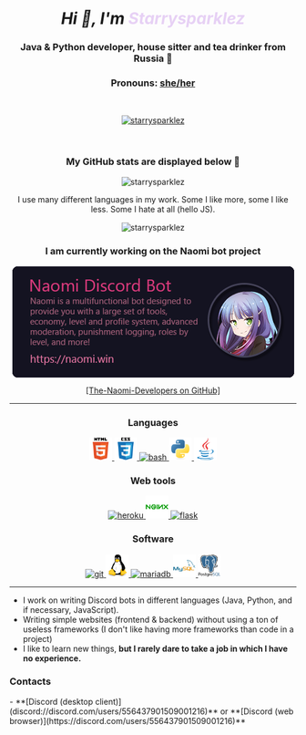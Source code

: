 <h1 align="center"><i>Hi 👋, I'm <span style="color: #E7D1F5">Starrysparklez</span></i></h1>
<h3 align="center">Java & Python developer, house sitter and tea drinker from Russia 👀</h3>

<h3 align="center">
    <b>Pronouns:</b> <u>she/her</u>
</h3>

&nbsp;

<p align="center">
    <a href="https://github.com/ryo-ma/github-profile-trophy">
        <img src="https://github-profile-trophy.vercel.app/?username=starrysparklez&theme=radical" alt="starrysparklez" />
    </a>
</p>
&nbsp;
<h3 align="center">My GitHub stats are displayed below 📑</h3>
<p align="center">
    <img src="https://github-readme-stats.vercel.app/api?username=starrysparklez&show_icons=true&locale=en&theme=radical" alt="starrysparklez" />
</p>

<p align="center">I use many different languages in my work. Some I like more, some I like less. Some I hate at all (hello JS).</p>
<p align="center">
    <img align="center" src="https://github-readme-stats.vercel.app/api/top-langs?username=starrysparklez&show_icons=true&locale=en&layout=compact&theme=radical" alt="starrysparklez">
</p>

<h3 align="center">I am currently working on the Naomi bot project</h3>
<p align="center">
    <a href="https://naomi.win">
        <img align="center" src="https://raw.githubusercontent.com/Starrysparklez/Starrysparklez/master/naomi-card.png" alt="naomi bot"/>
    </a>
</p>
<p align="center">
    <a href="https://github.com/The-Naomi-Developers">[The-Naomi-Developers on GitHub]</a>
</p>
<hr>
<h3 align="center">Languages</h3>
<p align="center">
    <a href="https://www.w3.org/html/" target="_blank" rel="noreferrer">
        <img src="https://raw.githubusercontent.com/devicons/devicon/master/icons/html5/html5-original-wordmark.svg" alt="html5" width="40" height="40"/>
    </a>
    <a href="https://www.w3schools.com/css/" target="_blank" rel="noreferrer">
        <img src="https://raw.githubusercontent.com/devicons/devicon/master/icons/css3/css3-original-wordmark.svg" alt="css3" width="40" height="40"/>
    </a>
    <a href="https://www.gnu.org/software/bash/" target="_blank" rel="noreferrer">
        <img src="https://www.vectorlogo.zone/logos/gnu_bash/gnu_bash-icon.svg" alt="bash" width="40" height="40"/>
    </a>
    <a href="https://www.python.org" target="_blank" rel="noreferrer">
        <img src="https://raw.githubusercontent.com/devicons/devicon/master/icons/python/python-original.svg" alt="python" width="40" height="40"/>
    </a>
    <a href="https://www.java.com" target="_blank" rel="noreferrer">
        <img src="https://raw.githubusercontent.com/devicons/devicon/master/icons/java/java-original.svg" alt="java" width="40" height="40"/>
    </a>
</p>
<h3 align="center">Web tools</h3>
<p align="center">
    <a href="https://heroku.com" target="_blank" rel="noreferrer">
        <img src="https://www.vectorlogo.zone/logos/heroku/heroku-icon.svg" alt="heroku" width="40" height="40"/>
    </a>
    <a href="https://www.nginx.com" target="_blank" rel="noreferrer">
        <img src="https://raw.githubusercontent.com/devicons/devicon/master/icons/nginx/nginx-original.svg" alt="nginx" width="40" height="40"/>
    </a>
    <a href="https://flask.palletsprojects.com/" target="_blank" rel="noreferrer">
        <img src="https://www.vectorlogo.zone/logos/pocoo_flask/pocoo_flask-icon.svg" alt="flask" width="40" height="40"/>
    </a>
</p>
<h3 align="center">Software</h3>
<p align="center">
    <a href="https://git-scm.com/" target="_blank" rel="noreferrer">
        <img src="https://www.vectorlogo.zone/logos/git-scm/git-scm-icon.svg" alt="git" width="40" height="40"/>
    </a>
    <a href="https://www.linux.org/" target="_blank" rel="noreferrer">
        <img src="https://raw.githubusercontent.com/devicons/devicon/master/icons/linux/linux-original.svg" alt="linux" width="40" height="40"/>
    </a>
    <a href="https://mariadb.org/" target="_blank" rel="noreferrer">
        <img src="https://www.vectorlogo.zone/logos/mariadb/mariadb-icon.svg" alt="mariadb" width="40" height="40"/>
    </a>
    <a href="https://www.mysql.com/" target="_blank" rel="noreferrer">
        <img src="https://raw.githubusercontent.com/devicons/devicon/master/icons/mysql/mysql-original-wordmark.svg" alt="mysql" width="40" height="40"/>
    </a>
    <a href="https://www.postgresql.org" target="_blank" rel="noreferrer">
        <img src="https://raw.githubusercontent.com/devicons/devicon/master/icons/postgresql/postgresql-original-wordmark.svg" alt="postgresql" width="40" height="40"/>
    </a>
</p>

<hr>

- I work on writing Discord bots in different languages (Java, Python, and if necessary, JavaScript).
- Writing simple websites (frontend & backend) without using a ton of useless frameworks (I don't like having more frameworks than code in a project)
- I like to learn new things, **but I rarely dare to take a job in which I have no experience.**

<h3 align="left">Contacts</h3>
- **[Discord (desktop client)](discord://discord.com/users/556437901509001216)** or **[Discord (web browser)](https://discord.com/users/556437901509001216)**
